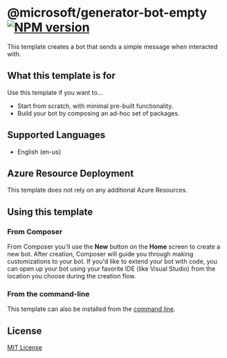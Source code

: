 # @microsoft/generator-bot-empty [![NPM version][npm-image]][npm-url]

This template creates a bot that sends a simple message when interacted with.

## What this template is for

Use this template if you want to...

- Start from scratch, with minimal pre-built functionality.
- Build your bot by composing an ad-hoc set of packages.

## Supported Languages

- English (en-us)

## Azure Resource Deployment

This template does not rely on any additional Azure Resources.

## Using this template

### From Composer

From Composer you'll use the **New** button on the **Home** screen to create a new bot. After creation, Composer will guide you through making customizations to your bot. If you'd like to extend your bot with code, you can open up your bot using your favorite IDE (like Visual Studio) from the location you choose during the creation flow.

### From the command-line

This template can also be installed from the [command line][command-line].

## License

[MIT License][license]

[composer]: https://github.com/microsoft/botframework-composer
[yeoman]: https://yeoman.io
[npm]: https://npmjs.com
[nodejs]: https://nodejs.org/
[license]: https://github.com/microsoft/botframework-components/blob/main/LICENSE
[npm-image]: https://badge.fury.io/js/%40microsoft%2Fgenerator-bot-empty.svg
[npm-url]: https://www.npmjs.com/package/@microsoft/generator-bot-empty
[command-line]: https://github.com/microsoft/botframework-components/blob/main/generators/command-line-instructions